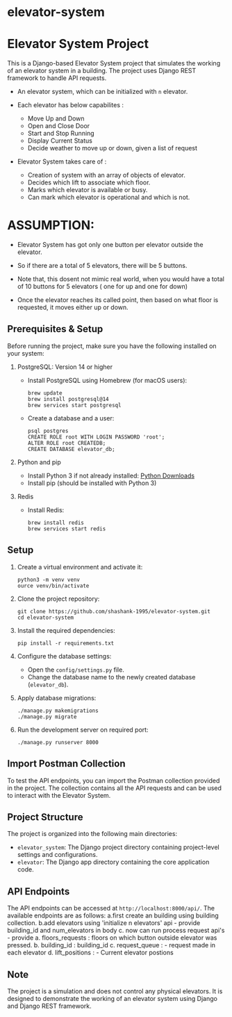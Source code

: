 # elevator-system

# Elevator System Project

This is a Django-based Elevator System project that simulates the working of an elevator system in a building. The project uses Django REST framework to handle API requests.

- An elevator system, which can be initialized with `n` elevator.
- Each elevator has below capabilites :
    -  Move Up and Down
    -  Open and Close Door
    -  Start and Stop Running
    -  Display Current Status
    -  Decide weather to move up or down, given a list of request


- Elevator System takes care of :

  -   Creation of system with an array of objects of elevator.
  -   Decides which lift to associate which floor.
  -   Marks which elevator is available or busy.
  -   Can mark which elevator is operational and which is not.


# ASSUMPTION:

- Elevator System has got only one button  per elevator outside the elevator.

- So if there are a total of 5 elevators, there will be 5 buttons.

- Note that, this dosent not mimic real world, when you would have a total of 10 buttons for 5 elevators ( one for up and one for down)

- Once the elevator reaches its called point, then based on what floor is requested, it moves either up or down.

## Prerequisites & Setup

Before running the project, make sure you have the following installed on your system:

1. PostgreSQL: Version 14 or higher
   - Install PostgreSQL using Homebrew (for macOS users):
     ```
     brew update
     brew install postgresql@14
     brew services start postgresql
     ```
   - Create a database and a user:
     ```
     psql postgres
     CREATE ROLE root WITH LOGIN PASSWORD 'root';
     ALTER ROLE root CREATEDB;
     CREATE DATABASE elevator_db;
     ```

2. Python and pip
   - Install Python 3 if not already installed: [Python Downloads](https://www.python.org/downloads/)
   - Install pip (should be installed with Python 3)

3. Redis
   - Install Redis:
     ```
     brew install redis
     brew services start redis
     ```

## Setup

1. Create a virtual environment and activate it:
     ```
     python3 -m venv venv
     ource venv/bin/activate
     ```

2. Clone the project repository:
     ```
     git clone https://github.com/shashank-1995/elevator-system.git
     cd elevator-system
     ```


3. Install the required dependencies:
     ```
     pip install -r requirements.txt
     ```


4. Configure the database settings:
    - Open the `config/settings.py` file.
    - Change the database name to the newly created database (`elevator_db`).

5. Apply database migrations:
     ```
     ./manage.py makemigrations
     ./manage.py migrate
     ```

6. Run the development server on required port:
     ```
     ./manage.py runserver 8000
     ```

## Import Postman Collection

To test the API endpoints, you can import the Postman collection provided in the project. The collection contains all the API requests and can be used to interact with the Elevator System.

## Project Structure

The project is organized into the following main directories:

- `elevator_system`: The Django project directory containing project-level settings and configurations.
- `elevator`: The Django app directory containing the core application code.

## API Endpoints

The API endpoints can be accessed at `http://localhost:8000/api/`. The available endpoints are as follows:
    a.first create an building using building collection.
    b.add elevators using 'initialize n elevators' api
        - provide building_id and num_elevators in body
    c. now can run process request api's
        - provide
            a. floors_requests : floors on which button outside elevator was pressed.
            b. building_id : building_id
            c. request_queue : -  request made in each elevator
            d. lift_positions :  - Current elevator postions
## Note

The project is a simulation and does not control any physical elevators. It is designed to demonstrate the working of an elevator system using Django and Django REST framework.



